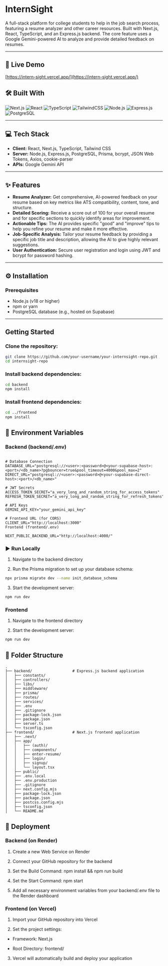 # InternSight  
A full-stack platform for college students to help in the job search process, featuring a resume analyzer and other career resources. Built with Next.js, React, TypeScript, and an Express.js backend. The core feature uses a Google Gemini-powered AI to analyze and provide detailed feedback on resumes.  

---

## 🚀 Live Demo
[https://intern-sight.vercel.app/](https://intern-sight.vercel.app/)  

## 🛠️ Built With  
![Next.js](https://img.shields.io/badge/Next.js-000000?style=for-the-badge&logo=nextdotjs&logoColor=white)
![React](https://img.shields.io/badge/React-20232A?style=for-the-badge&logo=react&logoColor=61DAFB)
![TypeScript](https://img.shields.io/badge/TypeScript-007ACC?style=for-the-badge&logo=typescript&logoColor=white)
![TailwindCSS](https://img.shields.io/badge/Tailwind_CSS-38B2AC?style=for-the-badge&logo=tailwind-css&logoColor=white)
![Node.js](https://img.shields.io/badge/Node.js-339933?style=for-the-badge&logo=node-dot-js&logoColor=white)
![Express.js](https://img.shields.io/badge/Express.js-404D59?style=for-the-badge)
![PostgreSQL](https://img.shields.io/badge/PostgreSQL-336791?style=for-the-badge&logo=postgresql&logoColor=white)

---

## 💻 Tech Stack  
- **Client:** React, Next.js, TypeScript, Tailwind CSS  
- **Server:** Node.js, Express.js, PostgreSQL, Prisma, bcrypt, JSON Web Tokens, Axios, cookie-parser  
- **APIs:** Google Gemini API  

---

## ✨ Features  
- **Resume Analyzer:** Get comprehensive, AI-powered feedback on your resume based on key metrics like ATS compatibility, content, tone, and structure.  
- **Detailed Scoring:** Receive a score out of 100 for your overall resume and for specific sections to quickly identify areas for improvement.  
- **Actionable Tips:** The AI provides specific "good" and "improve" tips to help you refine your resume and make it more effective.  
- **Job-Specific Analysis:** Tailor your resume feedback by providing a specific job title and description, allowing the AI to give highly relevant suggestions.  
- **User Authentication:** Secure user registration and login using JWT and bcrypt for password hashing.  

---

## ⚙️ Installation  

### Prerequisites  
- Node.js (v18 or higher)  
- npm or yarn  
- PostgreSQL database (e.g., hosted on Supabase)  

---

## Getting Started  

### Clone the repository:
```bash
git clone https://github.com/your-username/your-internsight-repo.git
cd internsight-repo
```

### Install backend dependencies:
```bash
cd backend
npm install
```

### Install frontend dependencies:
```bash
cd ../frontend
npm install
```

## 🔐 Environment Variables

### Backend (backend/.env)
```env

# Database Connection
DATABASE_URL="postgresql://<user>:<password>@<your-supabase-host>:<port>/<db_name>?pgbouncer=true&pool_timeout=4000&pool_max=2"
DIRECT_URL="postgresql://<user>:<password>@<your-supabase-direct-host>:<port>/<db_name>"

# JWT Secrets
ACCESS_TOKEN_SECRET="a_very_long_and_random_string_for_access_tokens"
REFRESH_TOKEN_SECRET="a_very_long_and_random_string_for_refresh_tokens"

# API Keys
GEMINI_API_KEY="your_gemini_api_key"

# Frontend URL (for CORS)
CLIENT_URL="http://localhost:3000"
Frontend (frontend/.env)

NEXT_PUBLIC_BACKEND_URL="http://localhost:4000/"

```
### ▶️ Run Locally

1. Navigate to the backend directory

2. Run the Prisma migration to set up your database schema:

```bash
npx prisma migrate dev --name init_database_schema

```
3. Start the development server:
```bash
npm run dev
```
### Frontend
1. Navigate to the frontend directory

2. Start the development server:
```bash
npm run dev
```

## 📁 Folder Structure
```
.
├── backend/                  # Express.js backend application
│   ├── constants/
│   ├── controllers/
│   ├── libs/
│   ├── middleware/
│   ├── prisma/
│   ├── routes/
│   ├── services/
│   ├── .env
│   ├── .gitignore
│   ├── package-lock.json
│   ├── package.json
│   ├── server.ts
│   └── tsconfig.json
├── frontend/                 # Next.js frontend application
│   ├── .next/
│   ├── app/
│   │   ├── (auth)/
│   │   ├── components/
│   │   ├── enter-resume/
│   │   ├── login/
│   │   ├── signup/
│   │   └── layout.tsx
│   ├── public/
│   ├── .env.local
│   ├── .env.production
│   ├── .gitignore
│   ├── next.config.mjs
│   ├── package-lock.json
│   ├── package.json
│   ├── postcss.config.mjs
│   ├── tsconfig.json
│   └── README.md
```

## 🚀 Deployment
### Backend (on Render)
1. Create a new Web Service on Render

2. Connect your GitHub repository for the backend

3. Set the Build Command: npm install && npm run build

4. Set the Start Command: npm start

5. Add all necessary environment variables from your backend/.env file to the Render dashboard

### Frontend (on Vercel)
1. Import your GitHub repository into Vercel

2. Set the project settings:

 - Framework: Next.js

 - Root Directory: frontend/

3. Vercel will automatically build and deploy your application


